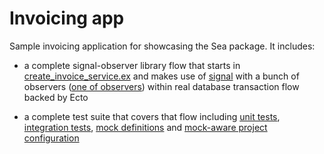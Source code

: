 # Invoicing app

Sample invoicing application for showcasing the Sea package. It includes:

- a complete signal-observer library flow that starts in [create_invoice_service.ex] and makes use
  of [signal] with a bunch of observers ([one of observers]) within real database transaction flow
  backed by Ecto

- a complete test suite that covers that flow including [unit tests], [integration tests], [mock
  definitions] and [mock-aware project configuration]

[create_invoice_service.ex]: lib/invoicing_app/sales/create_invoice_service.ex
[signal]: lib/invoicing_app/sales/invoice_created_signal.ex
[one of observers]: lib/invoicing_app/analytics/invoice_created_observer.ex
[unit tests]: test/unit
[integration tests]: test/integration
[mock definitions]: test/support/mocks.ex
[mock-aware project configuration]: config/config.exs
